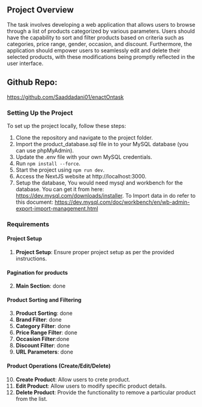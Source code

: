 ## Project Overview

The task involves developing a web application that allows users to browse through a list of products categorized by various parameters. Users should have the capability to sort and filter products based on criteria such as categories, price range, gender, occasion, and discount. Furthermore, the application should empower users to seamlessly edit and delete their selected products, with these modifications being promptly reflected in the user interface.

## Github Repo:

https://github.com/Saaddadani01/enactOntask

### Setting Up the Project

To set up the project locally, follow these steps:

1. Clone the repository and navigate to the project folder.
2. Import the product_database.sql file in to your MySQL database (you can use phpMyAdmin).
3. Update the .env file with your own MySQL credentials.
4. Run `npm install --force`.
5. Start the project using `npm run dev`.
6. Access the NextJS website at http://localhost:3000.
7. Setup the database, You would need mysql and workbench for the database. You can get it from here: https://dev.mysql.com/downloads/installer. To Import data in do refer to this document: https://dev.mysql.com/doc/workbench/en/wb-admin-export-import-management.html

### Requirements

#### Project Setup

1. **Project Setup**: Ensure proper project setup as per the provided instructions.

#### Pagination for products

2. **Main Section**: done 

#### Product Sorting and Filtering

3. **Product Sorting**: done 
4. **Brand Filter**: done 
5. **Category Filter**: done 
6. **Price Range Filter**: done
7. **Occasion Filter**:done 
8. **Discount Filter**: done 
9. **URL Parameters**: done 

#### Product Operations (Create/Edit/Delete)

10. **Create Product**: Allow users to crete product.
11. **Edit Product**: Allow users to modify specific product details.
12. **Delete Product**: Provide the functionality to remove a particular product from the list.

